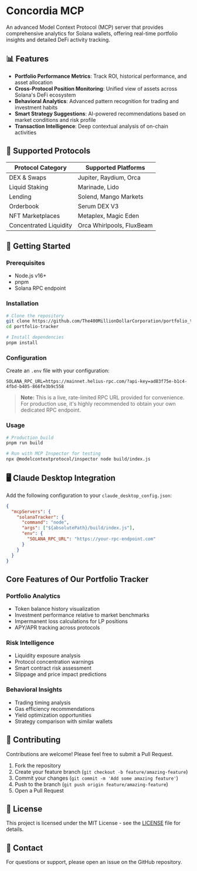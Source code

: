# Concordia MCP

An advanced Model Context Protocol (MCP) server that provides comprehensive analytics for Solana wallets, offering real-time portfolio insights and detailed DeFi activity tracking.

## 📊 Features

- **Portfolio Performance Metrics**: Track ROI, historical performance, and asset allocation
- **Cross-Protocol Position Monitoring**: Unified view of assets across Solana's DeFi ecosystem
- **Behavioral Analytics**: Advanced pattern recognition for trading and investment habits
- **Smart Strategy Suggestions**: AI-powered recommendations based on market conditions and risk profile
- **Transaction Intelligence**: Deep contextual analysis of on-chain activities

## 🔌 Supported Protocols

| Protocol Category      | Supported Platforms       |
| ---------------------- | ------------------------- |
| DEX & Swaps            | Jupiter, Raydium, Orca    |
| Liquid Staking         | Marinade, Lido            |
| Lending                | Solend, Mango Markets     |
| Orderbook              | Serum DEX V3              |
| NFT Marketplaces       | Metaplex, Magic Eden      |
| Concentrated Liquidity | Orca Whirlpools, FluxBeam |

## 🚀 Getting Started

### Prerequisites

- Node.js v16+
- pnpm
- Solana RPC endpoint

### Installation

```bash
# Clone the repository
git clone https://github.com/The400MillionDollarCorporation/portfolio_tracker.git
cd portfolio-tracker

# Install dependencies
pnpm install
```

### Configuration

Create an `.env` file with your configuration:


```
SOLANA_RPC_URL=https://mainnet.helius-rpc.com/?api-key=ad83f75e-b1c4-4fbd-b405-866fe3b9c558
```

> **Note:** This is a live, rate-limited RPC URL provided for convenience. For production use, it's highly recommended to obtain your own dedicated RPC endpoint.



### Usage

```bash
# Production build
pnpm run build

# Run with MCP Inspector for testing
npx @modelcontextprotocol/inspector node build/index.js
```

## 🖥️ Claude Desktop Integration

Add the following configuration to your `claude_desktop_config.json`:

```json
{
  "mcpServers": {
    "solanaTracker": {
      "command": "node",
      "args": ["${absolutePath}/build/index.js"],
      "env": {
        "SOLANA_RPC_URL": "https://your-rpc-endpoint.com"
      }
    }
  }
}
```


## Core Features of Our Portfolio Tracker

### Portfolio Analytics

- Token balance history visualization
- Investment performance relative to market benchmarks
- Impermanent loss calculations for LP positions
- APY/APR tracking across protocols

### Risk Intelligence

- Liquidity exposure analysis
- Protocol concentration warnings
- Smart contract risk assessment
- Slippage and price impact predictions

### Behavioral Insights

- Trading timing analysis
- Gas efficiency recommendations
- Yield optimization opportunities
- Strategy comparison with similar wallets



## 🤝 Contributing

Contributions are welcome! Please feel free to submit a Pull Request.

1. Fork the repository
2. Create your feature branch (`git checkout -b feature/amazing-feature`)
3. Commit your changes (`git commit -m 'Add some amazing feature'`)
4. Push to the branch (`git push origin feature/amazing-feature`)
5. Open a Pull Request

## 📜 License

This project is licensed under the MIT License - see the [LICENSE](LICENSE) file for details.

## 📧 Contact

For questions or support, please open an issue on the GitHub repository.
